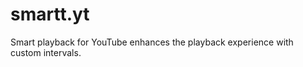 smartt.yt
=========

Smart playback for YouTube enhances the playback experience with custom intervals.
